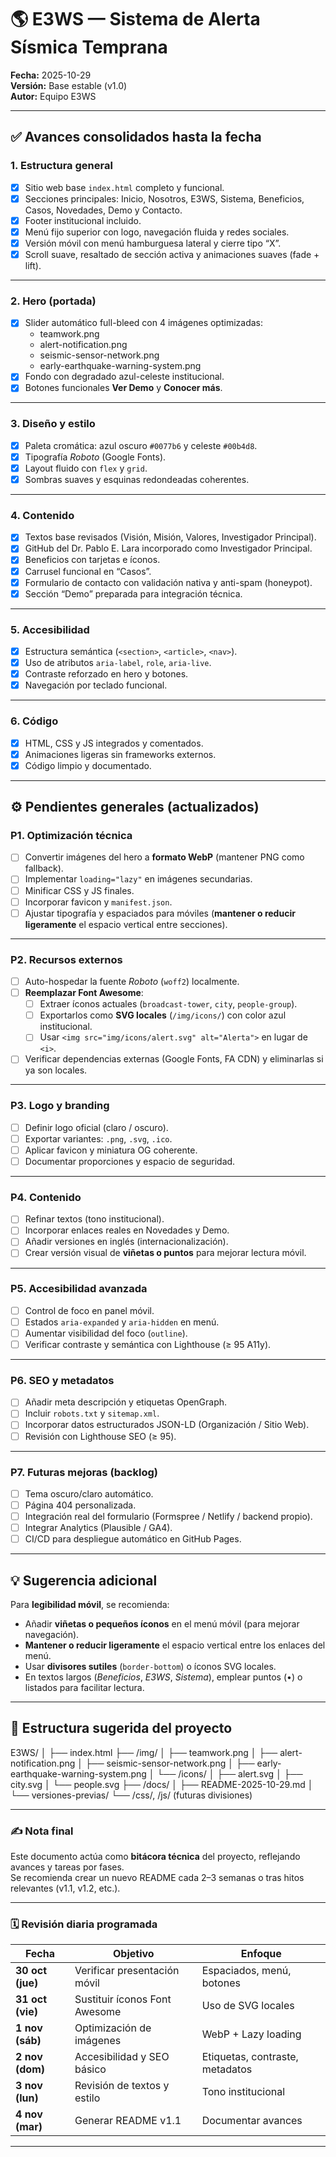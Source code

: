 # 🌎 E3WS — Sistema de Alerta Sísmica Temprana  
**Fecha:** 2025-10-29  
**Versión:** Base estable (v1.0)  
**Autor:** Equipo E3WS  

---

## ✅ Avances consolidados hasta la fecha

### **1. Estructura general**
- [x] Sitio web base `index.html` completo y funcional.  
- [x] Secciones principales: Inicio, Nosotros, E3WS, Sistema, Beneficios, Casos, Novedades, Demo y Contacto.  
- [x] Footer institucional incluido.  
- [x] Menú fijo superior con logo, navegación fluida y redes sociales.  
- [x] Versión móvil con menú hamburguesa lateral y cierre tipo “X”.  
- [x] Scroll suave, resaltado de sección activa y animaciones suaves (fade + lift).  

---

### **2. Hero (portada)**
- [x] Slider automático full-bleed con 4 imágenes optimizadas:
  - teamwork.png  
  - alert-notification.png  
  - seismic-sensor-network.png  
  - early-earthquake-warning-system.png  
- [x] Fondo con degradado azul-celeste institucional.  
- [x] Botones funcionales **Ver Demo** y **Conocer más**.  

---

### **3. Diseño y estilo**
- [x] Paleta cromática: azul oscuro `#0077b6` y celeste `#00b4d8`.  
- [x] Tipografía *Roboto* (Google Fonts).  
- [x] Layout fluido con `flex` y `grid`.  
- [x] Sombras suaves y esquinas redondeadas coherentes.  

---

### **4. Contenido**
- [x] Textos base revisados (Visión, Misión, Valores, Investigador Principal).  
- [x] GitHub del Dr. Pablo E. Lara incorporado como Investigador Principal.  
- [x] Beneficios con tarjetas e íconos.  
- [x] Carrusel funcional en “Casos”.  
- [x] Formulario de contacto con validación nativa y anti-spam (honeypot).  
- [x] Sección “Demo” preparada para integración técnica.  

---

### **5. Accesibilidad**
- [x] Estructura semántica (`<section>`, `<article>`, `<nav>`).  
- [x] Uso de atributos `aria-label`, `role`, `aria-live`.  
- [x] Contraste reforzado en hero y botones.  
- [x] Navegación por teclado funcional.  

---

### **6. Código**
- [x] HTML, CSS y JS integrados y comentados.  
- [x] Animaciones ligeras sin frameworks externos.  
- [x] Código limpio y documentado.  

---

## ⚙️ Pendientes generales (actualizados)

### **P1. Optimización técnica**
- [ ] Convertir imágenes del hero a **formato WebP** (mantener PNG como fallback).  
- [ ] Implementar `loading="lazy"` en imágenes secundarias.  
- [ ] Minificar CSS y JS finales.  
- [ ] Incorporar favicon y `manifest.json`.  
- [ ] Ajustar tipografía y espaciados para móviles (**mantener o reducir ligeramente** el espacio vertical entre secciones).  

---

### **P2. Recursos externos**
- [ ] Auto-hospedar la fuente *Roboto* (`woff2`) localmente.  
- [ ] **Reemplazar Font Awesome**:
  - [ ] Extraer íconos actuales (`broadcast-tower`, `city`, `people-group`).  
  - [ ] Exportarlos como **SVG locales** (`/img/icons/`) con color azul institucional.  
  - [ ] Usar `<img src="img/icons/alert.svg" alt="Alerta">` en lugar de `<i>`.  
- [ ] Verificar dependencias externas (Google Fonts, FA CDN) y eliminarlas si ya son locales.  

---

### **P3. Logo y branding**
- [ ] Definir logo oficial (claro / oscuro).  
- [ ] Exportar variantes: `.png`, `.svg`, `.ico`.  
- [ ] Aplicar favicon y miniatura OG coherente.  
- [ ] Documentar proporciones y espacio de seguridad.  

---

### **P4. Contenido**
- [ ] Refinar textos (tono institucional).  
- [ ] Incorporar enlaces reales en Novedades y Demo.  
- [ ] Añadir versiones en inglés (internacionalización).  
- [ ] Crear versión visual de **viñetas o puntos** para mejorar lectura móvil.  

---

### **P5. Accesibilidad avanzada**
- [ ] Control de foco en panel móvil.  
- [ ] Estados `aria-expanded` y `aria-hidden` en menú.  
- [ ] Aumentar visibilidad del foco (`outline`).  
- [ ] Verificar contraste y semántica con Lighthouse (≥ 95 A11y).  

---

### **P6. SEO y metadatos**
- [ ] Añadir meta descripción y etiquetas OpenGraph.  
- [ ] Incluir `robots.txt` y `sitemap.xml`.  
- [ ] Incorporar datos estructurados JSON-LD (Organización / Sitio Web).  
- [ ] Revisión con Lighthouse SEO (≥ 95).  

---

### **P7. Futuras mejoras (backlog)**
- [ ] Tema oscuro/claro automático.  
- [ ] Página 404 personalizada.  
- [ ] Integración real del formulario (Formspree / Netlify / backend propio).  
- [ ] Integrar Analytics (Plausible / GA4).  
- [ ] CI/CD para despliegue automático en GitHub Pages.  

---

## 💡 Sugerencia adicional

Para **legibilidad móvil**, se recomienda:
- Añadir **viñetas o pequeños íconos** en el menú móvil (para mejorar navegación).  
- **Mantener o reducir ligeramente** el espacio vertical entre los enlaces del menú.  
- Usar **divisores sutiles** (`border-bottom`) o íconos SVG locales.  
- En textos largos (*Beneficios*, *E3WS*, *Sistema*), emplear puntos (•) o listados para facilitar lectura.  

---

## 📁 Estructura sugerida del proyecto
E3WS/
│
├── index.html
├── /img/
│ ├── teamwork.png
│ ├── alert-notification.png
│ ├── seismic-sensor-network.png
│ ├── early-earthquake-warning-system.png
│ └── /icons/
│ ├── alert.svg
│ ├── city.svg
│ └── people.svg
├── /docs/
│ ├── README-2025-10-29.md
│ └── versiones-previas/
└── /css/, /js/ (futuras divisiones)


---

### ✍️ Nota final
Este documento actúa como **bitácora técnica** del proyecto, reflejando avances y tareas por fases.  
Se recomienda crear un nuevo README cada 2–3 semanas o tras hitos relevantes (v1.1, v1.2, etc.).

---

### 🗓️ Revisión diaria programada
| Fecha | Objetivo | Enfoque |
|-------|-----------|----------|
| **30 oct (jue)** | Verificar presentación móvil | Espaciados, menú, botones |
| **31 oct (vie)** | Sustituir íconos Font Awesome | Uso de SVG locales |
| **1 nov (sáb)** | Optimización de imágenes | WebP + Lazy loading |
| **2 nov (dom)** | Accesibilidad y SEO básico | Etiquetas, contraste, metadatos |
| **3 nov (lun)** | Revisión de textos y estilo | Tono institucional |
| **4 nov (mar)** | Generar README v1.1 | Documentar avances |

---

